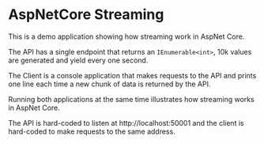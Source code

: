 # AspNetCore Streaming

This is a demo application showing how streaming work in AspNet Core.

The API has a single endpoint that returns an ```IEnumerable<int>```, 10k values are generated and yield every one second.

The Client is a console application that makes requests to the API and prints one line each time a new chunk of data is returned by the API.

Running both applications at the same time illustrates how streaming works in AspNet Core.

The API is hard-coded to listen at http://localhost:50001 and the client is hard-coded to make requests to the same address.